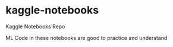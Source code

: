 # kaggle-notebooks
Kaggle Notebooks Repo


ML Code in these notebooks are good to practice and understand
